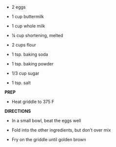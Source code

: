 -   2 eggs

-   1 cup buttermilk

-   1 cup whole milk

-   ¼ cup shortening, melted

-   2 cups flour

-   1 tsp. baking soda

-   1 tsp. baking powder

-   1/3 cup sugar

-   1 tsp. salt

**PREP**

-   Heat griddle to 375 F

**DIRECTIONS**

-   In a small bowl, beat the eggs well

-   Fold into the other ingredients, but don’t over mix

-   Fry on the griddle until golden brown
